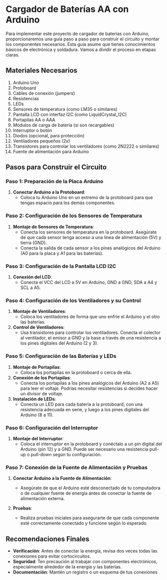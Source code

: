 # Cargador de Baterías AA con Arduino

Para implementar este proyecto de cargador de baterías con Arduino, proporcionaremos una guía paso a paso para construir el circuito y montar los componentes necesarios. Esta guía asume que tienes conocimientos básicos de electrónica y soldadura. Vamos a dividir el proceso en etapas claras.

## Materiales Necesarios

1. Arduino Uno
2. Protoboard
3. Cables de conexión (jumpers)
4. Resistencias
5. LEDs
6. Sensores de temperatura (como LM35 o similares)
7. Pantalla LCD con interfaz I2C (como LiquidCrystal_I2C)
8. Portapilas AA o AAA
9. Módulos de carga de batería (si son recargables)
10. Interruptor o botón
11. Diodos (opcional, para protección)
12. Ventiladores pequeños (2x)
13. Transistores para controlar los ventiladores (como 2N2222 o similares)
14. Fuente de alimentación para Arduino

## Pasos para Construir el Circuito

### Paso 1: Preparación de la Placa Arduino

1. **Conectar Arduino a la Protoboard**:
   - Coloca tu Arduino Uno en un extremo de la protoboard para que tengas espacio para los demás componentes.

### Paso 2: Configuración de los Sensores de Temperatura

1. **Montaje de Sensores de Temperatura**:
   - Conecta los sensores de temperatura en la protoboard. Asegúrate de que cada sensor tenga acceso a una línea de alimentación (5V) y tierra (GND).
   - Conecta la salida de cada sensor a los pines analógicos del Arduino (A0 para la placa y A1 para las baterías).

### Paso 3: Configuración de la Pantalla LCD I2C

1. **Conexión del LCD**:
   - Conecta el VCC del LCD a 5V en Arduino, GND a GND, SDA a A4 y SCL a A5.

### Paso 4: Configuración de los Ventiladores y su Control

1. **Montaje de Ventiladores**:
   - Coloca los ventiladores de forma que uno enfríe el Arduino y el otro las baterías.
2. **Control de Ventiladores**:
   - Usa transistores para controlar los ventiladores. Conecta el colector al ventilador, el emisor a GND y la base a través de una resistencia a los pines digitales del Arduino (2 y 3).

### Paso 5: Configuración de las Baterías y LEDs

1. **Montaje de Portapilas**:
   - Coloca los portapilas en la protoboard o cerca de ella.
2. **Conexión de los Portapilas**:
   - Conecta los portapilas a los pines analógicos del Arduino (A2 a A5) para leer el voltaje. Podrías necesitar resistencias si decides hacer un divisor de voltaje.
3. **Instalación de LEDs**:
   - Conecta un LED para cada batería a la protoboard, con una resistencia adecuada en serie, y luego a los pines digitales del Arduino (8 a 11).

### Paso 6: Configuración del Interruptor

1. **Montaje del Interruptor**:
   - Coloca el interruptor en la protoboard y conéctalo a un pin digital del Arduino (pin 12) y a GND. Puede ser necesario una resistencia pull-up o pull-down según tu configuración.

### Paso 7: Conexión de la Fuente de Alimentación y Pruebas

1. **Conectar Arduino a la Fuente de Alimentación**:
   - Asegúrate de que el Arduino esté desconectado de tu computadora o de cualquier fuente de energía antes de conectar la fuente de alimentación externa.

2. **Pruebas**:
   - Realiza pruebas iniciales para asegurarte de que cada componente esté correctamente conectado y funcione según lo esperado.

## Recomendaciones Finales

- **Verificación**: Antes de conectar la energía, revisa dos veces todas las conexiones para evitar cortocircuitos.
- **Seguridad**: Ten precaución al trabajar con componentes electrónicos, especialmente alrededor de la energía y las baterías.
- **Documentación**: Mantén un registro o un esquema de tus conexiones